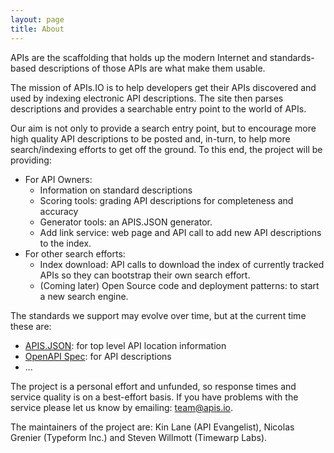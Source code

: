 ```yaml
---
layout: page
title: About
---
```

APIs are the scaffolding that holds up the modern Internet and standards-based  descriptions of those APIs are what make them usable. 

The mission of APIs.IO is to help developers get their APIs discovered and used by indexing electronic API descriptions. The site then parses descriptions and provides a searchable entry point to the world of APIs. 

Our aim is not only to provide a search entry point, but to encourage more high quality API descriptions to be posted and, in-turn, to help more search/indexing efforts to get off the ground. To this end, the project will be providing:

* For API Owners:
	- Information on standard descriptions
	- Scoring tools: grading API descriptions for completeness and accuracy
	- Generator tools: an APIS.JSON generator.
	- Add link service: web page and API call to add new API descriptions to the index. 
* For other search efforts: 
	- Index download: API calls to download the index of currently tracked APIs so they can bootstrap their own search effort.
	- (Coming later) Open Source code and deployment patterns: to start a new search engine.

The standards we support may evolve over time, but at the current time these are:

* [APIS.JSON](https://apisjson.org/): for top level API location information
* [OpenAPI Spec](https://www.openapis.org/): for API descriptions
* ...

The project is a personal effort and unfunded, so response times and service quality is on a best-effort basis. If you have problems with the service please let us know by emailing: <team@apis.io>. 

The maintainers of the project are: Kin Lane (API Evangelist), Nicolas Grenier (Typeform Inc.) and Steven Willmott (Timewarp Labs).





